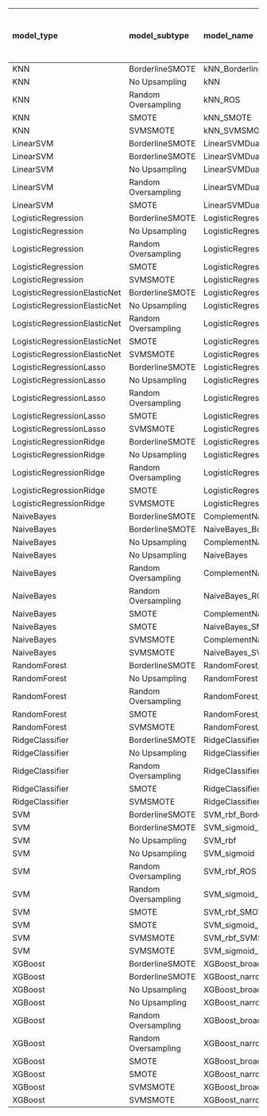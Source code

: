 | model_type                   | model_subtype       | model_name                                   |   title |   title and first paragraph |   title and 5 sentences |   title and 10 sentences |   title and first sentence each paragraph | raw text   |
|:-----------------------------|:--------------------|:---------------------------------------------|--------:|----------------------------:|------------------------:|-------------------------:|------------------------------------------:|:-----------|
| KNN                          | BorderlineSMOTE     | kNN_BorderlineSMOTE                          |   0     |                       0.58  |                   0.622 |                    0.6   |                                     0.585 | 0.657      |
| KNN                          | No Upsampling       | kNN                                          |   0     |                       0.58  |                   0.616 |                    0.599 |                                     0.603 | 0.641      |
| KNN                          | Random Oversampling | kNN_ROS                                      |   0     |                       0.608 |                   0.618 |                    0.633 |                                     0.608 | 0.618      |
| KNN                          | SMOTE               | kNN_SMOTE                                    |   0     |                       0.576 |                   0.614 |                    0.643 |                                     0.601 | 0.677      |
| KNN                          | SVMSMOTE            | kNN_SVMSMOTE                                 |   0     |                       0.557 |                   0.664 |                    0.683 |                                     0.631 | 0.677      |
| LinearSVM                    | BorderlineSMOTE     | LinearSVMDual_BorderlineSMOTE                |   0     |                       0.653 |                   0.678 |                    0.673 |                                     0.647 | 0.697      |
| LinearSVM                    | BorderlineSMOTE     | LinearSVMDual_SVMSMOTE                       |   0     |                       0.665 |                   0.689 |                    0.673 |                                     0.652 | 0.687      |
| LinearSVM                    | No Upsampling       | LinearSVMDual                                |   0     |                       0.674 |                   0.676 |                    0.703 |                                     0.664 | 0.691      |
| LinearSVM                    | Random Oversampling | LinearSVMDual_ROS                            |   0     |                       0.639 |                   0.67  |                    0.692 |                                     0.654 | 0.690      |
| LinearSVM                    | SMOTE               | LinearSVMDual_SMOTE                          |   0     |                       0.653 |                   0.685 |                    0.684 |                                     0.652 | 0.695      |
| LogisticRegression           | BorderlineSMOTE     | LogisticRegression_BorderlineSMOTE           |   0.559 |                       0.628 |                   0.621 |                    0.642 |                                     0.683 | 0.668      |
| LogisticRegression           | No Upsampling       | LogisticRegression                           |   0.558 |                       0.616 |                   0.607 |                    0.627 |                                     0.653 | 0.679      |
| LogisticRegression           | Random Oversampling | LogisticRegression_ROS                       |   0.55  |                       0.607 |                   0.616 |                    0.619 |                                     0.657 | 0.683      |
| LogisticRegression           | SMOTE               | LogisticRegression_SMOTE                     |   0.565 |                       0.612 |                   0.607 |                    0.626 |                                     0.653 | 0.684      |
| LogisticRegression           | SVMSMOTE            | LogisticRegression_SVMSMOTE                  |   0.552 |                       0.615 |                   0.609 |                    0.612 |                                     0.655 | 0.681      |
| LogisticRegressionElasticNet | BorderlineSMOTE     | LogisticRegressionElasticNet_BorderlineSMOTE |   0     |                       0.641 |                   0.642 |                    0.657 |                                     0.683 | 0.685      |
| LogisticRegressionElasticNet | No Upsampling       | LogisticRegressionElasticNet                 |   0     |                       0.619 |                   0.628 |                    0.65  |                                     0.651 | 0.690      |
| LogisticRegressionElasticNet | Random Oversampling | LogisticRegressionElasticNet_ROS             |   0     |                       0.622 |                   0.632 |                    0.645 |                                     0.65  | 0.693      |
| LogisticRegressionElasticNet | SMOTE               | LogisticRegressionElasticNet_SMOTE           |   0     |                       0.614 |                   0.629 |                    0.651 |                                     0.656 | 0.691      |
| LogisticRegressionElasticNet | SVMSMOTE            | LogisticRegressionElasticNet_SVMSMOTE        |   0     |                       0.618 |                   0.632 |                    0.644 |                                     0.665 | 0.686      |
| LogisticRegressionLasso      | BorderlineSMOTE     | LogisticRegressionLasso_BorderlineSMOTE      |   0     |                       0.631 |                   0.618 |                    0.634 |                                     0.648 | 0.647      |
| LogisticRegressionLasso      | No Upsampling       | LogisticRegressionLasso                      |   0.542 |                       0.606 |                   0.621 |                    0.622 |                                     0.639 | 0.664      |
| LogisticRegressionLasso      | Random Oversampling | LogisticRegressionLasso_ROS                  |   0     |                       0.63  |                   0.627 |                    0.63  |                                     0.661 | 0.656      |
| LogisticRegressionLasso      | SMOTE               | LogisticRegressionLasso_SMOTE                |   0     |                       0.613 |                   0.653 |                    0.627 |                                     0.645 | 0.655      |
| LogisticRegressionLasso      | SVMSMOTE            | LogisticRegressionLasso_SVMSMOTE             |   0     |                       0.625 |                   0.622 |                    0.627 |                                     0.664 | 0.651      |
| LogisticRegressionRidge      | BorderlineSMOTE     | LogisticRegressionRidgeDual_BorderlineSMOTE  |   0.608 |                       0.638 |                   0.654 |                    0.698 |                                     0.669 | 0.687      |
| LogisticRegressionRidge      | No Upsampling       | LogisticRegressionRidgeDual                  |   0.605 |                       0.638 |                   0.649 |                    0.66  |                                     0.66  | 0.687      |
| LogisticRegressionRidge      | Random Oversampling | LogisticRegressionRidgeDual_ROS              |   0.606 |                       0.635 |                   0.642 |                    0.683 |                                     0.647 | 0.688      |
| LogisticRegressionRidge      | SMOTE               | LogisticRegressionRidgeDual_SMOTE            |   0.621 |                       0.657 |                   0.663 |                    0.686 |                                     0.656 | 0.696      |
| LogisticRegressionRidge      | SVMSMOTE            | LogisticRegressionRidgeDual_SVMSMOTE         |   0.604 |                       0.636 |                   0.673 |                    0.665 |                                     0.65  | 0.685      |
| NaiveBayes                   | BorderlineSMOTE     | ComplementNaiveBayes_BorderlineSMOTE         |   0     |                       0     |                   0.669 |                    0.657 |                                     0.658 | 0.681      |
| NaiveBayes                   | BorderlineSMOTE     | NaiveBayes_BorderlineSMOTE                   |   0     |                       0     |                   0.659 |                    0.665 |                                     0.661 | 0.690      |
| NaiveBayes                   | No Upsampling       | ComplementNaiveBayes                         |   0     |                       0     |                   0.669 |                    0.665 |                                     0.652 | 0.690      |
| NaiveBayes                   | No Upsampling       | NaiveBayes                                   |   0     |                       0     |                   0.669 |                    0.661 |                                     0.663 | 0.685      |
| NaiveBayes                   | Random Oversampling | ComplementNaiveBayes_ROS                     |   0     |                       0     |                   0.687 |                    0.677 |                                     0.685 | 0.697      |
| NaiveBayes                   | Random Oversampling | NaiveBayes_ROS                               |   0     |                       0     |                   0.687 |                    0.672 |                                     0.685 | 0.697      |
| NaiveBayes                   | SMOTE               | ComplementNaiveBayes_SMOTE                   |   0     |                       0     |                   0.692 |                    0.693 |                                     0.687 | **0.705**  |
| NaiveBayes                   | SMOTE               | NaiveBayes_SMOTE                             |   0     |                       0     |                   0.684 |                    0.658 |                                     0.649 | 0.679      |
| NaiveBayes                   | SVMSMOTE            | ComplementNaiveBayes_SVMSMOTE                |   0     |                       0     |                   0.669 |                    0.661 |                                     0.652 | 0.684      |
| NaiveBayes                   | SVMSMOTE            | NaiveBayes_SVMSMOTE                          |   0     |                       0     |                   0.669 |                    0.665 |                                     0.663 | 0.684      |
| RandomForest                 | BorderlineSMOTE     | RandomForest_BorderlineSMOTE                 |   0     |                       0     |                   0.617 |                    0.624 |                                     0.623 | 0.693      |
| RandomForest                 | No Upsampling       | RandomForest                                 |   0     |                       0     |                   0.64  |                    0.65  |                                     0.643 | 0.695      |
| RandomForest                 | Random Oversampling | RandomForest_ROS                             |   0     |                       0     |                   0.58  |                    0.643 |                                     0.646 | 0.660      |
| RandomForest                 | SMOTE               | RandomForest_SMOTE                           |   0     |                       0     |                   0.613 |                    0.629 |                                     0.616 | 0.646      |
| RandomForest                 | SVMSMOTE            | RandomForest_SVMSMOTE                        |   0     |                       0     |                   0.612 |                    0.641 |                                     0.623 | 0.679      |
| RidgeClassifier              | BorderlineSMOTE     | RidgeClassifier_BorderlineSMOTE              |   0     |                       0.629 |                   0.667 |                    0.675 |                                     0.652 | 0.670      |
| RidgeClassifier              | No Upsampling       | RidgeClassifier                              |   0     |                       0.631 |                   0.671 |                    0.69  |                                     0.653 | 0.675      |
| RidgeClassifier              | Random Oversampling | RidgeClassifier_ROS                          |   0     |                       0.638 |                   0.629 |                    0.679 |                                     0.648 | 0.675      |
| RidgeClassifier              | SMOTE               | RidgeClassifier_SMOTE                        |   0     |                       0.608 |                   0.672 |                    0.674 |                                     0.647 | 0.674      |
| RidgeClassifier              | SVMSMOTE            | RidgeClassifier_SVMSMOTE                     |   0     |                       0.618 |                   0.639 |                    0.681 |                                     0.653 | 0.675      |
| SVM                          | BorderlineSMOTE     | SVM_rbf_BorderlineSMOTE                      |   0     |                       0.49  |                   0.672 |                    0.61  |                                     0.621 | 0.684      |
| SVM                          | BorderlineSMOTE     | SVM_sigmoid_BorderlineSMOTE                  |   0     |                       0.661 |                   0.679 |                    0.672 |                                     0.672 | 0.671      |
| SVM                          | No Upsampling       | SVM_rbf                                      |   0     |                       0.63  |                   0.617 |                    0.612 |                                     0.644 | 0.642      |
| SVM                          | No Upsampling       | SVM_sigmoid                                  |   0     |                       0.68  |                   0.679 |                    0.658 |                                     0.669 | 0.660      |
| SVM                          | Random Oversampling | SVM_rbf_ROS                                  |   0     |                       0.605 |                   0.608 |                    0.624 |                                     0.642 | 0.644      |
| SVM                          | Random Oversampling | SVM_sigmoid_ROS                              |   0     |                       0.654 |                   0.684 |                    0.669 |                                     0.666 | 0.696      |
| SVM                          | SMOTE               | SVM_rbf_SMOTE                                |   0     |                       0.591 |                   0.608 |                    0.618 |                                     0.645 | 0.675      |
| SVM                          | SMOTE               | SVM_sigmoid_SMOTE                            |   0     |                       0.662 |                   0.689 |                    0.689 |                                     0.676 | 0.686      |
| SVM                          | SVMSMOTE            | SVM_rbf_SVMSMOTE                             |   0     |                       0.659 |                   0.617 |                    0.66  |                                     0.679 | 0.644      |
| SVM                          | SVMSMOTE            | SVM_sigmoid_SVMSMOTE                         |   0     |                       0.654 |                   0.67  |                    0.675 |                                     0.67  | 0.666      |
| XGBoost                      | BorderlineSMOTE     | XGBoost_broad_BorderlineSMOTE                |   0     |                       0     |                   0.657 |                    0.643 |                                     0.64  | 0.671      |
| XGBoost                      | BorderlineSMOTE     | XGBoost_narrow_BorderlineSMOTE               |   0     |                       0     |                   0.657 |                    0.647 |                                     0.652 | 0.669      |
| XGBoost                      | No Upsampling       | XGBoost_broad                                |   0     |                       0.636 |                   0.629 |                    0.641 |                                     0.629 | 0.659      |
| XGBoost                      | No Upsampling       | XGBoost_narrow                               |   0     |                       0.629 |                   0.647 |                    0.652 |                                     0.658 | 0.664      |
| XGBoost                      | Random Oversampling | XGBoost_broad_ROS                            |   0     |                       0.622 |                   0.652 |                    0.647 |                                     0.652 | 0.664      |
| XGBoost                      | Random Oversampling | XGBoost_narrow_ROS                           |   0     |                       0.65  |                   0.653 |                    0.656 |                                     0.656 | 0.684      |
| XGBoost                      | SMOTE               | XGBoost_broad_SMOTE                          |   0     |                       0     |                   0.628 |                    0.648 |                                     0.66  | 0.681      |
| XGBoost                      | SMOTE               | XGBoost_narrow_SMOTE                         |   0     |                       0.631 |                   0.657 |                    0.651 |                                     0.65  | 0.669      |
| XGBoost                      | SVMSMOTE            | XGBoost_broad_SVMSMOTE                       |   0     |                       0     |                   0.65  |                    0.661 |                                     0.641 | 0.670      |
| XGBoost                      | SVMSMOTE            | XGBoost_narrow_SVMSMOTE                      |   0     |                       0     |                   0.649 |                    0.653 |                                     0.652 | 0.660      |